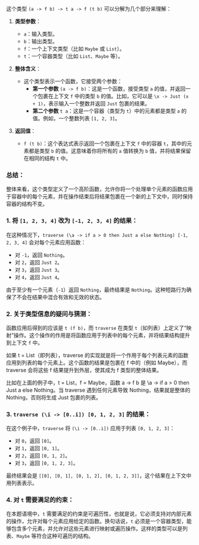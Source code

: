 这个类型 `(a -> f b) -> t a -> f (t b)` 可以分解为几个部分来理解：

1. **类型参数**：
   - `a`：输入类型。
   - `b`：输出类型。
   - `f`：一个上下文类型（比如 `Maybe` 或 `List`）。
   - `t`：一个容器类型（比如 `List`、`Maybe` 等）。

2. **整体含义**：
   - 这个类型表示一个函数，它接受两个参数：
     - **第一个参数** `(a -> f b)`：这是一个函数，接受类型 `a` 的值，并返回一个包裹在上下文 `f` 中的类型 `b` 的值。比如，它可以是 `\x -> Just (x + 1)`，表示输入一个整数并返回 `Just` 包裹的结果。
     - **第二个参数** `t a`：这是一个容器（类型为 `t`）中的元素都是类型 `a` 的值。例如，一个整数列表 `[1, 2, 3]`。

3. **返回值**：
   - `f (t b)`：这个表达式表示返回一个包裹在上下文 `f` 中的容器 `t`，其中的元素都是类型 `b` 的值。这意味着你将所有的 `a` 值转换为 `b` 值，并将结果保留在相同的结构 `t` 中。

### 总结：
整体来看，这个类型定义了一个高阶函数，允许你将一个处理单个元素的函数应用于容器中的每个元素，并在操作结束后将结果包裹在一个新的上下文中，同时保持容器的结构不变。

### 1. 将 `[1, 2, 3, 4]` 改为 `[-1, 2, 3, 4]` 的结果：

在这种情况下，`traverse (\a -> if a > 0 then Just a else Nothing) [-1, 2, 3, 4]` 会对每个元素应用函数：

- 对 `-1`，返回 `Nothing`。
- 对 `2`，返回 `Just 2`。
- 对 `3`，返回 `Just 3`。
- 对 `4`，返回 `Just 4`。

由于至少有一个元素（`-1`）返回 `Nothing`，最终结果是 `Nothing`。这种短路行为确保了不会在结果中混合有效和无效的状态。

### 2. 关于类型信息的疑问与猜测：

函数应用后得到的应该是 `t (f b)`，而 `traverse` 在类型 `t`（如列表）上定义了“映射”操作。这个操作的作用是将函数应用于列表中的每个元素，并将结果结构提升到上下文 `f` 中。

如果 t = List（即列表），traverse 的实现就是将一个作用于每个列表元素的函数应用到列表的每个元素上。这个函数的结果是包裹在 f 中的（例如 Maybe），而 traverse 会将这些 f 结果提升到外层，使其成为 f 类型的整体结果。

比如在上面的例子中，t = List，f = Maybe，函数 a -> f b 是 \a -> if a > 0 then Just a else Nothing。当 traverse 遇到任何元素导致 Nothing，结果就是整体的 Nothing，否则将生成 Just 包裹的列表。

### 3. `traverse (\i -> [0..i]) [0, 1, 2, 3]` 的结果：

在这个例子中，`traverse` 将 `(\i -> [0..i])` 应用于列表 `[0, 1, 2, 3]`：

- 对 `0`，返回 `[0]`。
- 对 `1`，返回 `[0, 1]`。
- 对 `2`，返回 `[0, 1, 2]`。
- 对 `3`，返回 `[0, 1, 2, 3]`。

最终结果会是 `[[0], [0, 1], [0, 1, 2], [0, 1, 2, 3]]`，这个结果在上下文中用列表表示。

### 4. 对 `t` 需要满足的约束：

在本题语境中，`t` 需要满足的约束是可遍历性，也就是说，它必须支持对内部元素的操作，允许对每个元素应用给定的函数。换句话说，`t` 必须是一个容器类型，能够包含多个元素，并允许对这些元素进行映射或遍历操作。这样的类型可以是列表、`Maybe` 等符合这种可遍历的结构。